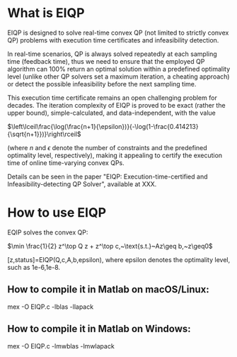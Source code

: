 # What is EIQP
EIQP is designed to solve real-time convex QP (not limited to strictly convex QP) problems with execution time certificates and infeasibility detection. 

In real-time scenarios, QP is always solved repeatedly at each sampling time (feedback time), thus we need to ensure that the employed QP algorithm can 100% return an optimal solution within a predefined optimality level (unlike other QP solvers set a maximum iteration, a cheating approach) or detect the possible infeasibility before the next sampling time. 

This execution time certificate remains an open challenging problem for decades. The iteration complexity of EIQP is proved to be exact (rather the upper bound), simple-calculated, and data-independent, with the value 

$\left\lceil\frac{\log(\frac{n+1}{\epsilon})}{-\log(1-\frac{0.414213}{\sqrt{n+1}})}\right\rceil$ 

(where $n$ and $\epsilon$ denote the number of constraints and the predefined optimality level, respectively), making it appealing to certify the execution time of online time-varying convex QPs.

Details can be seen in the paper "EIQP: Execution-time-certified and Infeasibility-detecting QP Solver", available at XXX.

# How to use EIQP
EQIP solves the convex QP: 

$\min \frac{1}{2} z^\top Q z + z^\top c,~\text{s.t.}~Az\geq b,~z\geq0$

[z,status]=EIQP(Q,c,A,b,epsilon), where epsilon denotes the optimality level, such as 1e-6,1e-8.

## How to compile it in Matlab on macOS/Linux: 
mex -O EIQP.c -lblas -llapack
## How to compile it in Matlab on Windows:
mex -O EIQP.c -lmwblas -lmwlapack

